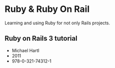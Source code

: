# Ruby & Ruby On Rail

Learning and using Ruby for not only Rails projects.

## Ruby on Rails 3 tutorial
* Michael Hartl
* 2011
* 978-0-321-74312-1


